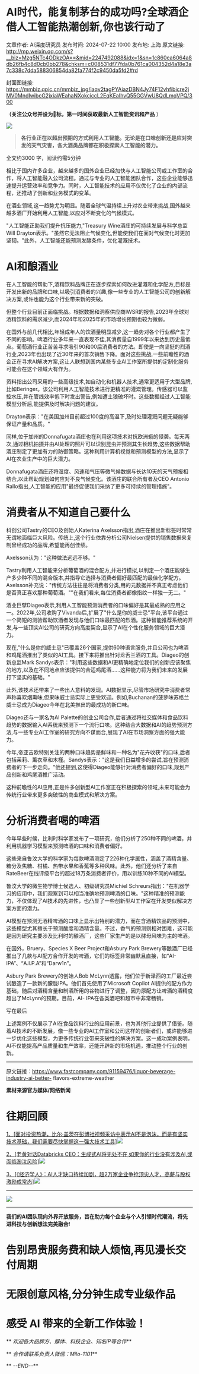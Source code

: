 # AI时代，能复制茅台的成功吗?全球酒企借人工智能热潮创新,你也该行动了

文章作者: AI深度研究员
发布时间: 2024-07-22 10:00
发布地: 上海
原文链接: http://mp.weixin.qq.com/s?__biz=Mzg5NTc4ODkzOA==&mid=2247492088&idx=1&sn=1c860ea6064a8db26fb4c8d0cb0bb278&chksm=c008531df77fda0b761ca004352d4a18e3a7c338c7dda588306854da82fa774f2c9450da5fd2#rd

封面图链接: https://mmbiz.qpic.cn/mmbiz_jpg/iaqv2tagPYAiazDBN4Jy74F12vhfibicre2jMV0MndIwibcG2jxiaWEahaNXokciccL2EqKEaIhvQ55GGVwU8QdLmqVPQ/300

**（关注公众号并设为🌟标，第一时间获取最新人工智能资讯和产品** ）

![](https://mmbiz.qpic.cn/mmbiz_png/iaqv2tagPYAiazDBN4Jy74F12vhfibicre2j9Apu3DElInZvEuB4uY9y6tIq6GSxswEm9xFJGALCdThV3f3ol6fP7w/640?wx_fmt=png&from=appmsg)

> **各行业正在以超出预期的方式利用人工智能。无论是在口味创新还是应对突发的天气灾害，各大酒类品牌都在积极探索人工智能的潜力。**

全文约3000 字，阅读约需5分钟

相比于国内许多企业，越来越多的国外企业已经加快与人工智能公司或工作室的合作，将人工智能融入公司流程。通过与专业的人工智能团队合作，这些企业能够迅速提升运营效率和竞争力。同时，人工智能技术的应用不仅优化了企业的内部流程，还推动了创新和业务模式的变革。

在酒业领域,这一趋势尤为明显。随着全球气温持续上升对农业带来挑战,国外越来越多酒厂开始利用人工智能,以应对不断变化的气候模式。

"人工智能正助我们提升抗压能力,"Treasury Wine酒庄的可持续发展与科学总监Will
Drayton表示。"虽然它无法阻止气候变化,但能使我们在面对气候变化时更加坚韧。"此外，人工智能还能预测发酵条件，优化灌溉技术。

# AI和酿酒业

在人工智能的帮助下,酒精饮料品牌正在逐步探索如何改进灌溉和化学配方,目标是开发出新的品牌和口味,以吸引消费者的兴趣,像一些专业的人工智能公司的创新解决方案,或许也能为这个行业带来新的突破。

但整个行业目前正面临挑战。根据数据和洞察供应商IWSR的报告,2023年全球对酒精饮料的需求减少,而2024年和2025年的市场增长预期也较为微弱。

在国外与前几代相比,年轻成年人的饮酒量明显减少,这一趋势对各个行业都产生了不同的影响。啤酒行业多年来一直表现不佳,其消费量自1999年以来达到历史最低点。葡萄酒行业正苦苦寻求吸引90和00后消费者的方法。即使是一向坚挺的烈酒行业,2023年也出现了近30年来的首次销售下降。面对这些挑战,一些前瞻性的酒企正在寻求AI解决方案,这让人联想到国内某些专业AI工作室所提供的定制化服务可能会在这个领域大有作为。

资料指出公司采用的一些高级技术,如自动化和机器人技术,通常更适用于大型品牌,比如Beringer。该公司利用人工智能技术进行更精准的灌溉管理。传感器可以监控水压,并在管线效率低下时发出警告,例如遭土狼破坏时。这些数据经过人工智能模型分析后,能提供及时解决问题的建议。

Drayton表示："在美国加州目前超过100度的高温下,及时处理灌溉问题无疑能够保证产量和品质。"

同样,位于加州的Donnafugata酒庄也在利用这项技术对抗欧洲蛾的侵袭。每天两次,通过相机拍摄并由AI处理的照片可以识别昆虫并预测其生长趋势,这些数据帮助酒庄制定了更加有力的防御策略。这种利用计算机视觉和预测模型的方法,显示了AI在农业生产中的巨大潜力。

Donnafugata酒庄还将湿度、风速和气压等微气候数据与长达10天的天气预报相结合,以此帮助规划如何应对不良气候变化。该酒庄的联合所有者及CEO
Antonio Rallo指出,人工智能的应用"最终促使我们采纳了更多可持续的管理措施"。

# 消费者从不知道自己要什么

科创公司Tastry的CEO及创始人Katerina
Axelsson指出,酒庄在推出新标签时常常无谓地面临巨大风险。传统上,这个行业依靠分析公司Nielsen提供的销售数据来复制曾经成功的品牌,希望能再创佳绩。

Axelsson认为："这种做法远远不够。"

Tastry利用人工智能来分析葡萄酒的混合配方,并进行模拟,以判定一个酒庄能够生产多少种不同的混合版本,并指导它选择与消费者偏好最匹配的最佳化学配方。Axelsson补充说："传统方法往往是将消费者分类,用的元数据并不真正考虑他们是否真正喜欢那种葡萄酒。""在我们看来,每位消费者都像指纹一样独一无二。"

酒业巨擘Diageo表示,利用人工智能预测消费者的口味偏好是其最成熟的应用之一。2022年,公司收购了Vivanda后,扩展了"什么是你的威士忌"平台,该平台通过一个简短的测验帮助饮酒者发现与他们口味最匹配的烈酒。这种智能推荐系统的开发,与一些顶尖AI公司的研究方向高度契合,显示了AI在个性化服务领域的巨大潜力。

现在,"什么是你的威士忌"已覆盖26个国家,提供60种语言服务,并且公司也为啤酒和鸡尾酒推出了类似的AI工具。接下来将推出针对龙舌兰酒的工具。Diageo的创新总监Mark
Sandys表示："利用这些数据和AI更精确地定位我们的创新应该聚焦的地方,以及在不同地点应该提供的合适鸡尾酒……这种能力将为我们未来的发展打下坚实的基础。"

此外,该技术还带来了一些出人意料的发现。AI数据显示,尽管市场研究中消费者常声称喜欢烟熏味,但果味威士忌实际上更受欢迎。例如,Buchanan的菠萝味苏格兰威士忌成为Diageo今年在北美推出的最成功的新口味。

Diageo还与一家名为AI
Palette的创业公司合作,后者通过将社交媒体和食品饮料趋势的数据输入AI系统来预测下一个流行口味。这种结合大数据和AI的趋势预测方法,与一些专业AI工作室的研究方向不谋而合,展现了AI在市场洞察方面的强大能力。

今年,帝亚吉欧特别关注的两种口味趋势是鲜味和一种名为"花卉收获"的口味,后者包括茉莉、薰衣草和木槿。Sandys表示："这是我们日益增多的尝试,旨在预测消费者的下一步走向。"他还提到,这使得Diageo能够针对消费者偏好的口味,规划产品创新和鸡尾酒推广活动。

这种前瞻性的AI应用,正是许多创新型AI工作室正在积极探索的领域,未来可能会为传统行业带来更多突破性的商业模式和解决方案。

# 分析消费者喝的啤酒

今年早些时候，比利时科学家发布了一项研究，他们分析了250种不同的啤酒，并利用机器学习模型来预测啤酒的口味和消费者偏好。

这些来自鲁汶大学的科学家为每款啤酒测定了226种化学属性，涵盖了酒精含量、糖分及焦糖、柑橘、热带水果和香蕉等多种风味。此外，他们还分析了来自RateBeer在线评级平台的超过18万条消费者评价，用以训练10种不同的AI模型。

鲁汶大学的微生物学博士候选人、初级研究员Michiel
Schreurs指出："在机器学习的应用中，我们观察到可以相当准确地预测啤酒的口味。"这种精准的预测能力，不仅体现了AI技术的先进性，也凸显了一些创新型AI工作室在开发类似解决方案方面的潜力。

AI模型在预测无酒精啤酒的口味上显示出特别的潜力，而在含酒精饮品的预测中，这些模型尤其擅长于预测酸度和酒精含量。不过，香气的预测则相对困难，这可能是因为研究主要涉及比利时的酿酒厂，这些厂家生产的是以酵母风味为主的啤酒。

在国外，Bruery、Species X Beer Project和Asbury Park
Brewery等酿酒厂已经推出了几款与AI配方合作开发的啤酒，它们的标签非常幽默且直接，如“AI-IPA”、“A.I.P.A”和“Darw1n”。

Asbury Park Brewery的创始人Bob
McLynn透露，他们位于新泽西的工厂最近尝试酿造了一款新的朦胧IPA。他们首先使用了Microsoft Copilot
AI提供的配方作为基础，随后对酒精含量和制酒所用的谷物进行了调整，因为原配方让啤酒的酒精度超出了McLynn的预期。目前，AI-
IPA在各类酒吧和超市中非常畅销。

写在最后

上述案例不仅展示了AI在食品饮料行业的应用前景，也为其他行业提供了借鉴。随着AI技术的不断发展，像一些专业的AI工作室和公司这样的创新者们，或许能够进一步优化这些模型，为更多传统行业带来突破性的解决方案。这一成功案例表明，AI不仅能提高产品质量和生产效率，还能开辟新的市场机遇，推动整个行业的创新。

  

* * *

原文链接：https://www.fastcompany.com/91159476/liquor-beverage-industry-ai-better-
flavors-extreme-weather

**素材来源官方媒体/网络新闻**

#  往期回顾

[1、[面对投资热潮，比尔·盖茨在彭博社视频采访中表示AI不是泡沫，而是有坚实技术基础，我们需要尽快掌握这一强大技术工具]![](https://mmbiz.qpic.cn/mmbiz_png/iaqv2tagPYAiazDBN4Jy74F12vhfibicre2jLCTdt4DX69O7bu3CtvOnT8SydrS6kOLXY2NteFeJQ2tLGTul30R4Rw/640?wx_fmt=png&from=appmsg)](https://mp.weixin.qq.com/s?__biz=Mzg5NTc4ODkzOA==&mid=2247491484&idx=1&sn=46b1d34b16b31d0b76d1681cf8a8285b&chksm=c00bad79f77c246f1d234a219e945307c3e9874fe1ecd6d6f93a95ee656989a654632f47005a&scene=21#wechat_redirect)

[2、[老黄对话Databricks
CEO：生成式AI将无处不在,如果你的行业没有涉及AI,或面临淘汰风险]![](https://mmbiz.qpic.cn/mmbiz_png/iaqv2tagPYAiazDBN4Jy74F12vhfibicre2jsHWgMZSmKicCaoQPNxMvSfYor2dic6KXR7GkrZkicGCoiaFwVWd1RjsVQQ/640?wx_fmt=png&from=appmsg)](https://mp.weixin.qq.com/s?__biz=Mzg5NTc4ODkzOA==&mid=2247491062&idx=2&sn=477f3e9133b9fcc47ab4bafa3856f946&chksm=c00baf13f77c2605ef0b905ba682db7163f7055dc0cf8644c691d6da83e583f23a14b10d2e1f&scene=21#wechat_redirect)

[3、[《经济学人》：AI人才缺口持续加剧，超2万家企业争抢顶尖人才，高薪与股权激励成常态]![](https://mmbiz.qpic.cn/mmbiz_png/iaqv2tagPYAiazDBN4Jy74F12vhfibicre2jRptBuYFqibhCmWTvibzZsBzds6jtncMQsSqgD7IxZpaqtQ0GvsQetIBQ/640?wx_fmt=png&from=appmsg)](https://mp.weixin.qq.com/s?__biz=Mzg5NTc4ODkzOA==&mid=2247491021&idx=1&sn=72a6983c03b851537bd18f678220a2cc&chksm=c00baf28f77c263e2435114b91205e318d297873a823b89e639986c5c628c733ee798146f6a4&scene=21#wechat_redirect)

* * *

![](https://mmbiz.qpic.cn/mmbiz_png/iaqv2tagPYAhtRhTOjz2QwH4dIlC3YUcYbaicMEwjqQqh06Yhdd7EH3r9wiaMRArLz0a6Zhx6uiaUD7hguPfbY0nAg/640?wx_fmt=png&from=appmsg)

****

**我们的AI团队现向外界开放服务，旨在助力每个企业与个人引领时代潮流，将先进科技与创新想法完美融合!**

#  告别昂贵服务费和缺人烦恼,再见漫长交付周期

# 无限创意风格,分分钟生成专业级作品

# 感受 AI 带来的全新工作体验！

** _欢迎各大品牌方、媒体、科技企业、知名IP等合作_**

** _合作请联系负责人微信：Milo-1101_**

** _\--END--_**

